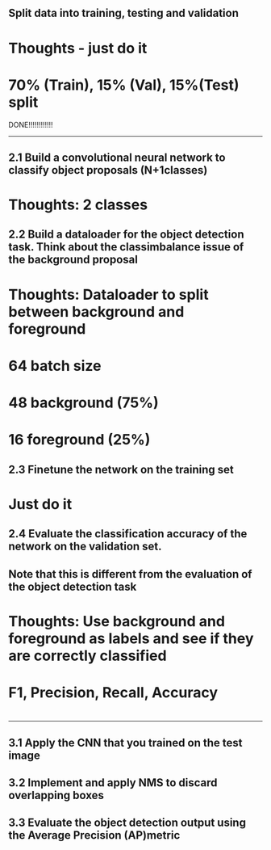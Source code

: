 ## Split data into training, testing and validation 
# Thoughts - just do it
# 70% (Train), 15% (Val), 15%(Test) split
DONE!!!!!!!!!!!!
_________________________

## 2.1 Build  a  convolutional  neural  network  to  classify  object  proposals  (N+1classes)
# Thoughts: 2 classes

## 2.2 Build a dataloader for the object detection task.  Think about the classimbalance issue of the background proposal
# Thoughts: Dataloader to split between background and foreground
# 64 batch size
# 48 background (75%)
# 16 foreground (25%)

## 2.3 Finetune the network on the training set
# Just do it

## 2.4 Evaluate the classification accuracy of the network on the validation set.
## Note that this is different from the evaluation of the object detection task
# Thoughts: Use background and foreground as labels and see if they are correctly classified
# F1, Precision, Recall, Accuracy
# 
____________________

## 3.1 Apply the CNN that you trained on the test image

## 3.2  Implement and apply NMS to discard overlapping boxes

## 3.3  Evaluate  the  object  detection  output  using  the  Average  Precision  (AP)metric
# 
